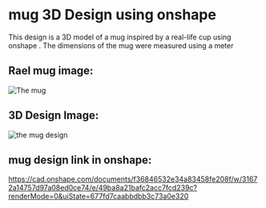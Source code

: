 # mug 3D Design using onshape
This design is a 3D model of a mug inspired by a real-life cup using onshape .
The dimensions of the mug were measured using a meter


## Rael mug image:
![The mug](https://github.com/user-attachments/assets/1d5a58c2-5604-4c7f-aa73-81c5e404c37d)

## 3D Design Image:
![the mug design](https://github.com/user-attachments/assets/8119cc1a-6866-4fbc-bb63-9170c59e98e5)


## mug design link in onshape:
https://cad.onshape.com/documents/f36846532e34a83458fe208f/w/31672a14757d97a08ed0ce74/e/49ba8a21bafc2acc7fcd239c?renderMode=0&uiState=677fd7caabbdbb3c73a0e320
